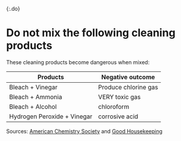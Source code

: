 {:.do}
# Do not mix the following cleaning products

These cleaning products become dangerous when mixed:

Products | Negative outcome
-- | --
Bleach + Vinegar | Produce chlorine gas
Bleach + Ammonia | VERY toxic gas
Bleach + Alcohol | chloroform
Hydrogen Peroxide + Vinegar | corrosive acid

Sources: [American Chemistry Society](https://www.acs.org/content/acs/en/pressroom/newsreleases/2019/february/can-mixing-household-cleaners-kill-you-video.html) and [Good Housekeeping](https://www.goodhousekeeping.com/home/cleaning/tips/a32773/cleaning-products-never-mix/)
